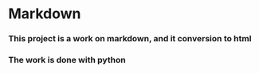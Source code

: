 # Markdown
### This project is a work on markdown, and it conversion to html
### The work is done with python
